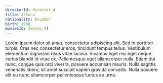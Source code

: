 ```yaml
---
directorId: director_4
title: Arturo
nationality: Ecuador
birth: 1998
moviesId: [movie_4]
---
```


Lorem ipsum dolor sit amet, consectetur adipiscing elit. Sed in porttitor turpis. Cras nec consectetur eros, tincidunt tempus tellus. Vestibulum elementum dignissim risus vitae lacinia. Vivamus eget nisi eget neque varius blandit id vitae ex. Pellentesque eget ullamcorper nulla. Etiam dui nunc, congue quis orci viverra, posuere accumsan mauris. Nulla sagittis venenatis libero, sit amet suscipit sapien gravida convallis. Nulla posuere elit eu nunc ullamcorper pellentesque luctus eu urna.